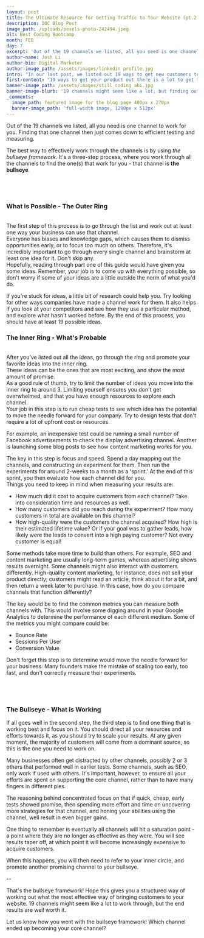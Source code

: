 ```yaml
---
layout: post
title: The Ultimate Resource for Getting Traffic to Your Website (pt.2)
description: IOC Blog Post
image_path: /uploads/pexels-photo-242494.jpeg
alt: Best Coding Bootcamp
month: FEB
day: 7
excerpt: 'Out of the 19 channels we listed, all you need is one channel to work for you. Finding that one channel then just comes down to efficient testing and measuring.'
author-name: Josh Li
author-bio: Digital Marketer
author-image_path: /assets/images/linkedin profile.jpg
intro: "In our last post, we listed out 19 ways to get new customers to your website. In this post, we'll be talking about how to work through those channels to make sure which one is right for you."
first-content: "19 ways to get your product out there is a lot to get through. However, that doesn't mean you should all try everything at the same time. Not having a solid focus is a common mistake many new businesses make - they try throwing everything at the wall to see what sticks. However, this is often a messy process, where things fall between the cracks."
banner-image_path: /assets/images/still_coding_abi.jpg
banner-image-blurb: '19 channels might seem like a lot, but finding out your core channel is well worth the effort.'
_comments:
  image_path: featured image for the blog page 400px x 270px
  banner-image_path: 'full-width image, 1280px x 512px'
---
```



Out of the 19 channels we listed, all you need is one channel to work for you. Finding that one channel then just comes down to efficient testing and measuring.

The best way to effectively work through the channels is by using *the bullseye framework*. It's a three-step process, where you work through all the channels to find the one(s) that work for you - that channel is **the bullseye**.

## &nbsp;

### What is Possible - The Outer Ring

<br>The first step of this process is to go through the list and work out at least one way your business can use that channel.
<br>Everyone has biases and knowledge gaps, which causes them to dismiss opportunities early, or to focus too much on others. Therefore, it's incredibly important to go through every single channel and brainstorm at least one idea for it. Don't skip any.
<br>Hopefully, reading through part one of this guide would have given you some ideas. Remember, your job is to come up with everything possible, so don't worry if some of your ideas are a little outside the norm of what you'd do.

If you're stuck for ideas, a little bit of research could help you. Try looking for other ways companies have made a channel work for them. It also helps if you look at your competitors and see how they use a particular method, and explore what hasn't worked before. By the end of this process, you should have at least 19 possible ideas.

### The Inner Ring - What's Probable

<br>After you've listed out all the ideas, go through the ring and promote your favorite ideas into the inner ring.
<br>These ideas can be the ones that are most exciting, and show the most amount of promise.
<br>As a good rule of thumb, try to limit the number of ideas you move into the inner ring to around 3. Limiting yourself ensures you don't get overwhelmed, and that you have enough resources to explore each channel.
<br>Your job in this step is to run cheap tests to see which idea has the potential to move the needle forward for your company. Try to design tests that don't require a lot of upfront cost or resources.

For example, an inexpensive test could be running a small number of Facebook advertisements to check the display advertising channel. Another is launching some blog posts to see how content marketing works for you.

The key in this step is focus and speed. Spend a day mapping out the channels, and constructing an experiment for them. Then run the experiments for around 2-weeks to a month as a 'sprint.' At the end of this sprint, you then evaluate how each channel did for you.
<br>Things you need to keep in mind when measuring your results are:

* How much did it cost to acquire customers from each channel? Take into consideration time and resources as well.
* How many customers did you reach during the experiment? How many customers in total are available on this channel?
* How high-quality were the customers the channel acquired? How high is their estimated lifetime value? Or if your goal was to gather leads, how likely were the leads to convert into a high paying customer? Not every customer is equal!

Some methods take more time to build than others. For example, SEO and content marketing are usually long-term games, whereas advertising shows results overnight. Some channels might also interact with customers differently. High-quality content marketing, for instance, does not sell your product directly; customers might read an article, think about it for a bit, and then return a week later to purchase. In this case, how do you compare channels that function differently?

The key would be to find the common metrics you can measure both channels with. This would involve some digging around in your Google Analytics to determine the performance of each different medium. Some of the metrics you might compare could be:

* Bounce Rate
* Sessions Per User
* Conversion Value

Don't forget this step is to determine would move the needle forward for your business. Many founders make the mistake of scaling too early, too fast, and don't correctly measure their experiments.

## &nbsp;

### The Bullseye - What is Working

If all goes well in the second step, the third step is to find one thing that is working best and focus on it. You should direct all your resources and efforts towards it, as you should try to scale your results. At any given moment, the majority of customers will come from a dominant source, so this is the one you need to work on.

Many businesses often get distracted by other channels, possibly 2 or 3 others that performed well in earlier tests. Some channels, such as SEO, only work if used with others. It's important, however, to ensure all your efforts are spent on supporting the core channel, rather than to have many fingers in different pies.

The reasoning behind concentrated focus on that if quick, cheap, early tests showed promise, then spending more effort and time on uncovering more strategies for that channel, and honing your abilities using the channel, well result in even bigger gains.

One thing to remember is eventually all channels will hit a saturation point - a point where they are no longer as effective as they were. You will see results taper off, at which point it will become increasingly expensive to acquire customers.

When this happens, you will then need to refer to your inner circle, and promote another promising channel to your bullseye.

--

That's the bullseye framework! Hope this gives you a structured way of working out what the most effective way of bringing customers to your website. 19 channels might seem like a lot to work through, but the end results are well worth it.

Let us know how you went with the bullseye framework! Which channel ended up becoming your core channel?
